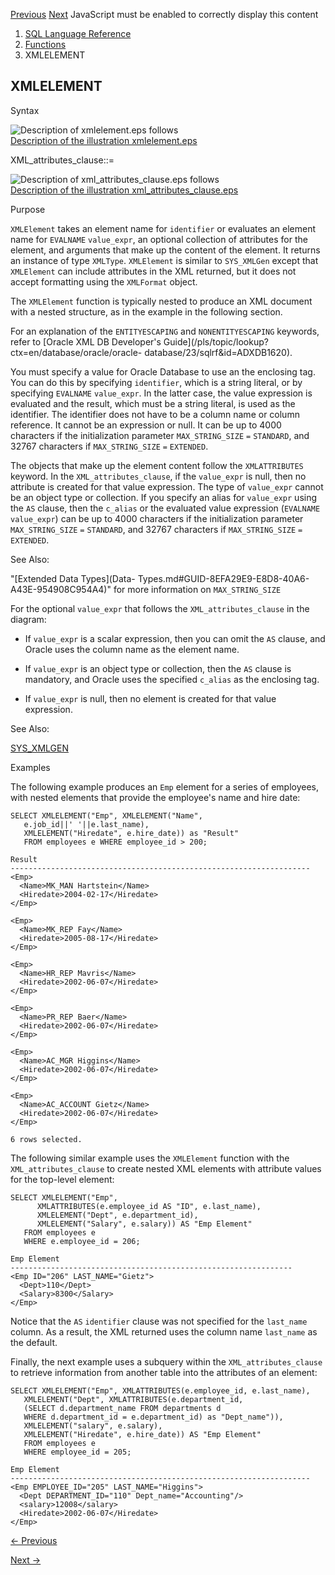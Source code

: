 [Previous](XMLDIFF.md) [Next](XMLEXISTS.md) JavaScript must be enabled to
correctly display this content

  1. [SQL Language Reference ](index.md)
  2. [Functions](Functions.md)
  3. XMLELEMENT 

## XMLELEMENT

Syntax

![Description of xmlelement.eps
follows](https://docs.oracle.com/en/database/oracle/oracle-database/23/sqlrf/img/xmlelement.gif)  
[Description of the illustration xmlelement.eps](img_text/xmlelement.md)

XML_attributes_clause::=

![Description of xml_attributes_clause.eps
follows](https://docs.oracle.com/en/database/oracle/oracle-database/23/sqlrf/img/xml_attributes_clause.gif)  
[Description of the illustration
xml_attributes_clause.eps](img_text/xml_attributes_clause.md)

Purpose

`XMLElement` takes an element name for `identifier` or evaluates an element
name for `EVALNAME` `value_expr`, an optional collection of attributes for the
element, and arguments that make up the content of the element. It returns an
instance of type `XMLType`. `XMLElement` is similar to `SYS_XMLGen` except
that `XMLElement` can include attributes in the XML returned, but it does not
accept formatting using the `XMLFormat` object.

The `XMLElement` function is typically nested to produce an XML document with
a nested structure, as in the example in the following section.

For an explanation of the `ENTITYESCAPING` and `NONENTITYESCAPING` keywords,
refer to [Oracle XML DB Developer's
Guide](/pls/topic/lookup?ctx=en/database/oracle/oracle-
database/23/sqlrf&id=ADXDB1620).

You must specify a value for Oracle Database to use an the enclosing tag. You
can do this by specifying `identifier`, which is a string literal, or by
specifying `EVALNAME` `value_expr`. In the latter case, the value expression
is evaluated and the result, which must be a string literal, is used as the
identifier. The identifier does not have to be a column name or column
reference. It cannot be an expression or null. It can be up to 4000 characters
if the initialization parameter `MAX_STRING_SIZE` `=` `STANDARD`, and 32767
characters if `MAX_STRING_SIZE` `=` `EXTENDED`.

The objects that make up the element content follow the `XMLATTRIBUTES`
keyword. In the `XML_attributes_clause`, if the `value_expr` is null, then no
attribute is created for that value expression. The type of `value_expr`
cannot be an object type or collection. If you specify an alias for
`value_expr` using the `AS` clause, then the `c_alias` or the evaluated value
expression (`EVALNAME` `value_expr`) can be up to 4000 characters if the
initialization parameter `MAX_STRING_SIZE` `=` `STANDARD`, and 32767
characters if `MAX_STRING_SIZE` `=` `EXTENDED`.

See Also:

"[Extended Data Types](Data-
Types.md#GUID-8EFA29E9-E8D8-40A6-A43E-954908C954A4)" for more information on
`MAX_STRING_SIZE`

For the optional `value_expr` that follows the `XML_attributes_clause` in the
diagram:

  * If `value_expr` is a scalar expression, then you can omit the `AS` clause, and Oracle uses the column name as the element name. 

  * If `value_expr` is an object type or collection, then the `AS` clause is mandatory, and Oracle uses the specified `c_alias` as the enclosing tag. 

  * If `value_expr` is null, then no element is created for that value expression. 

See Also:

[SYS_XMLGEN](SYS_XMLGEN.md#GUID-1AC25984-F4AB-468E-BF53-561275AD44E8)

Examples

The following example produces an `Emp` element for a series of employees,
with nested elements that provide the employee's name and hire date:

    
    
    SELECT XMLELEMENT("Emp", XMLELEMENT("Name", 
       e.job_id||' '||e.last_name),
       XMLELEMENT("Hiredate", e.hire_date)) as "Result"
       FROM employees e WHERE employee_id > 200;
    
    Result
    -------------------------------------------------------------------
    <Emp>
      <Name>MK_MAN Hartstein</Name>
      <Hiredate>2004-02-17</Hiredate>
    </Emp>
     
    <Emp>
      <Name>MK_REP Fay</Name>
      <Hiredate>2005-08-17</Hiredate>
    </Emp>
     
    <Emp>
      <Name>HR_REP Mavris</Name>
      <Hiredate>2002-06-07</Hiredate>
    </Emp>
     
    <Emp>
      <Name>PR_REP Baer</Name>
      <Hiredate>2002-06-07</Hiredate>
    </Emp>
     
    <Emp>
      <Name>AC_MGR Higgins</Name>
      <Hiredate>2002-06-07</Hiredate>
    </Emp>
     
    <Emp>
      <Name>AC_ACCOUNT Gietz</Name>
      <Hiredate>2002-06-07</Hiredate>
    </Emp>
    
    6 rows selected.
    

The following similar example uses the `XMLElement` function with the
`XML_attributes_clause` to create nested XML elements with attribute values
for the top-level element:

    
    
    SELECT XMLELEMENT("Emp",
          XMLATTRIBUTES(e.employee_id AS "ID", e.last_name),
          XMLELEMENT("Dept", e.department_id),
          XMLELEMENT("Salary", e.salary)) AS "Emp Element"
       FROM employees e
       WHERE e.employee_id = 206;
    
    Emp Element
    ---------------------------------------------------------------
    <Emp ID="206" LAST_NAME="Gietz">
      <Dept>110</Dept>
      <Salary>8300</Salary>
    </Emp>
    

Notice that the `AS` `identifier` clause was not specified for the `last_name`
column. As a result, the XML returned uses the column name `last_name` as the
default.

Finally, the next example uses a subquery within the `XML_attributes_clause`
to retrieve information from another table into the attributes of an element:

    
    
    SELECT XMLELEMENT("Emp", XMLATTRIBUTES(e.employee_id, e.last_name),
       XMLELEMENT("Dept", XMLATTRIBUTES(e.department_id,
       (SELECT d.department_name FROM departments d
       WHERE d.department_id = e.department_id) as "Dept_name")),
       XMLELEMENT("salary", e.salary),
       XMLELEMENT("Hiredate", e.hire_date)) AS "Emp Element"
       FROM employees e
       WHERE employee_id = 205;
    
    Emp Element
    -------------------------------------------------------------------
    <Emp EMPLOYEE_ID="205" LAST_NAME="Higgins">
      <Dept DEPARTMENT_ID="110" Dept_name="Accounting"/>
      <salary>12008</salary>
      <Hiredate>2002-06-07</Hiredate>
    </Emp>


[← Previous](XMLDIFF.md)

[Next →](XMLEXISTS.md)

